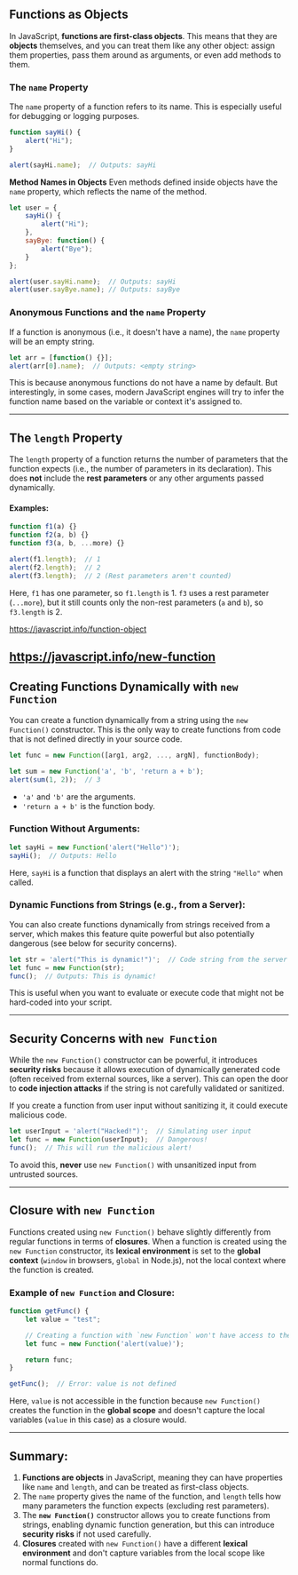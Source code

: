 
## **Functions as Objects**

In JavaScript, **functions are first-class objects**. This means that they are **objects** themselves, and you can treat them like any other object: assign them properties, pass them around as arguments, or even add methods to them.

### **The `name` Property**

The `name` property of a function refers to its name. This is especially useful for debugging or logging purposes. 

```js
function sayHi() {
    alert("Hi");
}

alert(sayHi.name);  // Outputs: sayHi
```

**Method Names in Objects**
Even methods defined inside objects have the `name` property, which reflects the name of the method.
```js
let user = {
    sayHi() {
        alert("Hi");
    },
    sayBye: function() {
        alert("Bye");
    }
};

alert(user.sayHi.name);  // Outputs: sayHi
alert(user.sayBye.name); // Outputs: sayBye
```

### **Anonymous Functions and the `name` Property**

If a function is anonymous (i.e., it doesn't have a name), the `name` property will be an empty string.

```js
let arr = [function() {}];
alert(arr[0].name);  // Outputs: <empty string>
```

This is because anonymous functions do not have a name by default. But interestingly, in some cases, modern JavaScript engines will try to infer the function name based on the variable or context it's assigned to.

---

## **The `length` Property**

The `length` property of a function returns the number of parameters that the function expects (i.e., the number of parameters in its declaration). This does **not** include the **rest parameters** or any other arguments passed dynamically.

#### **Examples:**

```js
function f1(a) {}
function f2(a, b) {}
function f3(a, b, ...more) {}

alert(f1.length);  // 1
alert(f2.length);  // 2
alert(f3.length);  // 2 (Rest parameters aren't counted)
```

Here, `f1` has one parameter, so `f1.length` is 1. `f3` uses a rest parameter (`...more`), but it still counts only the non-rest parameters (`a` and `b`), so `f3.length` is 2.

https://javascript.info/function-object

https://javascript.info/new-function
---

## **Creating Functions Dynamically with `new Function`**

You can create a function dynamically from a string using the `new Function()` constructor. This is the only way to create functions from code that is not defined directly in your source code.

```js
let func = new Function([arg1, arg2, ..., argN], functionBody);
```

```js
let sum = new Function('a', 'b', 'return a + b');
alert(sum(1, 2));  // 3
```

- `'a'` and `'b'` are the arguments.
- `'return a + b'` is the function body.

### **Function Without Arguments:**
```js
let sayHi = new Function('alert("Hello")');
sayHi();  // Outputs: Hello
```

Here, `sayHi` is a function that displays an alert with the string `"Hello"` when called.

### **Dynamic Functions from Strings (e.g., from a Server):**

You can also create functions dynamically from strings received from a server, which makes this feature quite powerful but also potentially dangerous (see below for security concerns).

```js
let str = 'alert("This is dynamic!")';  // Code string from the server
let func = new Function(str);
func();  // Outputs: This is dynamic!
```

This is useful when you want to evaluate or execute code that might not be hard-coded into your script.

---

## **Security Concerns with `new Function`**

While the `new Function()` constructor can be powerful, it introduces **security risks** because it allows execution of dynamically generated code (often received from external sources, like a server). This can open the door to **code injection attacks** if the string is not carefully validated or sanitized.

If you create a function from user input without sanitizing it, it could execute malicious code.
```js
let userInput = 'alert("Hacked!")';  // Simulating user input
let func = new Function(userInput);  // Dangerous!
func();  // This will run the malicious alert!
```

To avoid this, **never** use `new Function()` with unsanitized input from untrusted sources.

---

## **Closure with `new Function`**

Functions created using `new Function()` behave slightly differently from regular functions in terms of **closures**. When a function is created using the `new Function` constructor, its **lexical environment** is set to the **global context** (`window` in browsers, `global` in Node.js), not the local context where the function is created.

### **Example of `new Function` and Closure:**

```js
function getFunc() {
    let value = "test";

    // Creating a function with `new Function` won't have access to the local `value`
    let func = new Function('alert(value)');

    return func;
}

getFunc();  // Error: value is not defined
```

Here, `value` is not accessible in the function because `new Function()` creates the function in the **global scope** and doesn't capture the local variables (`value` in this case) as a closure would.

---

## **Summary:**

1. **Functions are objects** in JavaScript, meaning they can have properties like `name` and `length`, and can be treated as first-class objects.
2. The `name` property gives the name of the function, and `length` tells how many parameters the function expects (excluding rest parameters).
3. The **`new Function()`** constructor allows you to create functions from strings, enabling dynamic function generation, but this can introduce **security risks** if not used carefully.
4. **Closures** created with `new Function()` have a different **lexical environment** and don't capture variables from the local scope like normal functions do.
